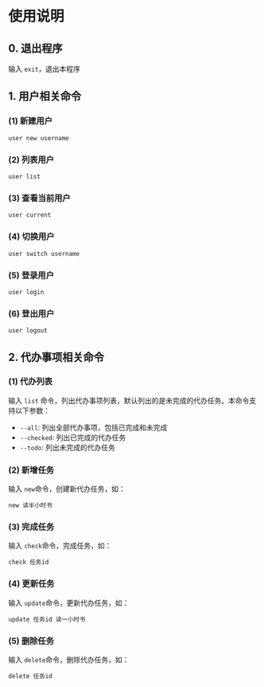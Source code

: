 # 使用说明

## 0. 退出程序

输入 `exit`，退出本程序

## 1. 用户相关命令

### (1) 新建用户

```
user new username
```

### (2) 列表用户

```shell
user list
```

### (3) 查看当前用户

```shell
user current
```

### (4) 切换用户

```shell
user switch username
```

### (5) 登录用户

```shell
user login
```

### (6) 登出用户

```shell
user logout
```


## 2. 代办事项相关命令

### (1) 代办列表

输入 `list` 命令，列出代办事项列表，默认列出的是未完成的代办任务。本命令支持以下参数：

- `--all`: 列出全部代办事项，包括已完成和未完成
- `--checked`: 列出已完成的代办任务
- `--todo`: 列出未完成的代办任务

### (2) 新增任务

输入 `new`命令，创建新代办任务，如：

```shell
new 读半小时书
```

### (3) 完成任务

输入 `check`命令，完成任务，如：

```shell
check 任务id
```

### (4) 更新任务

输入 `update`命令，更新代办任务，如：

```shell
update 任务id 读一小时书
```

### (5) 删除任务

输入 `delete`命令，删除代办任务，如：

```shell
delete 任务id
```
